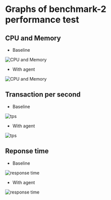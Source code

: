 # Graphs of benchmark-2 performance test

## CPU and Memory
* Baseline

![CPU and Memory](https://skywalkingtest.github.io/page-resources/3.2/performance-results/benchmark-2/baseline/cpu-memory-baseline.png)

* With agent

![CPU and Memory](https://skywalkingtest.github.io/page-resources/3.2/performance-results/benchmark-2/agent/cpu-memory-agent.png)


## Transaction per second
* Baseline

![tps](https://skywalkingtest.github.io/page-resources/3.2/performance-results/benchmark-2/baseline/tps-baseline.png)

* With agent

![tps](https://skywalkingtest.github.io/page-resources/3.2/performance-results/benchmark-2/agent/tps-agent.png)


## Reponse time
* Baseline

![response time](https://skywalkingtest.github.io/page-resources/3.2/performance-results/benchmark-2/baseline/responsetime-baseline.png)

* With agent

![response time](https://skywalkingtest.github.io/page-resources/3.2/performance-results/benchmark-2/agent/responsetime-agent.png)
